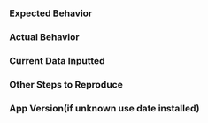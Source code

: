 ### Expected Behavior

### Actual Behavior

### Current Data Inputted

### Other Steps to Reproduce

### App Version(if unknown use date installed)
